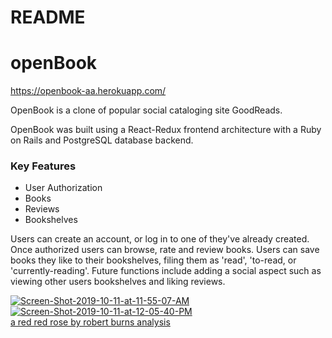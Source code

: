 # README


# openBook
https://openbook-aa.herokuapp.com/

OpenBook is a clone of popular social cataloging site GoodReads.

OpenBook was built using a React-Redux frontend architecture with a Ruby on Rails and PostgreSQL database backend.

### Key Features
* User Authorization
* Books
* Reviews
* Bookshelves

Users can create an account, or log in to one of they've already created. Once authorized users can browse, rate and review books. Users can save books they like to their bookshelves, filing them as 'read', 'to-read, or 'currently-reading'. Future functions include adding a social aspect such as viewing other users bookshelves and liking reviews.

<a href="https://ibb.co/LnfwyPG"><img src="https://i.ibb.co/5BVD397/Screen-Shot-2019-10-11-at-11-55-07-AM.png" alt="Screen-Shot-2019-10-11-at-11-55-07-AM" border="0"></a>
<a href="https://ibb.co/d571R7v"><img src="https://i.ibb.co/4VJ9HJL/Screen-Shot-2019-10-11-at-12-05-40-PM.png" alt="Screen-Shot-2019-10-11-at-12-05-40-PM" border="0"></a><br /><a target='_blank' href='https://poetandpoem.com/interpretation-of-a-red-red-rose'>a red red rose by robert burns analysis</a><br />

